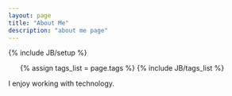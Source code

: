 ```yaml
---
layout: page
title: "About Me"
description: "about me page"
---
```

{% include JB/setup %}
<ul>
  {% assign tags_list = page.tags %}
  {% include JB/tags_list %}
</ul>
<div>
<p> I enjoy working with technology.</p>

</div>

